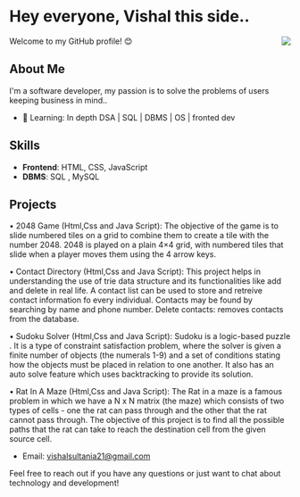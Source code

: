 # Hey everyone, Vishal this side..
<img align="right" src="https://visitor-badge.laobi.icu/badge?page_id=harsh1000-hub.harsh1000-hub" />
Welcome to my GitHub profile! 😊

## About Me

I'm a software developer, my passion is to solve the problems of users keeping business in mind..
- 🚀 Learning: In depth DSA | SQL | DBMS | OS | fronted dev

## Skills

- **Frontend**: HTML, CSS, JavaScript
- **DBMS**: SQL , MySQL

## Projects

• 2048 Game (Html,Css and Java Script):
The objective of the game is to slide numbered tiles on a grid to combine them to create a tile with the number 2048.
2048 is played on a plain 4×4 grid, with numbered tiles that slide when a player moves them using the 4 arrow keys.

• Contact Directory (Html,Css and Java Script):
This project helps in understanding the use of trie data structure and its functionalities like add and delete in real life.
A contact list can be used to store and retreive contact information fo every individual. Contacts may be found by
searching by name and phone number. Delete contacts: removes contacts from the database.

• Sudoku Solver (Html,Css and Java Script):
Sudoku is a logic-based puzzle .
It is a type of constraint satisfaction problem, where the solver is given a finite number of objects (the numerals 1-9) and a
set of conditions stating how the objects must be placed in relation to one another.
It also has an auto solve feature which uses backtracking to provide its solution.

• Rat In A Maze (Html,Css and Java Script):
The Rat in a maze is a famous problem in which we have a N x N matrix (the maze) which consists of two types of cells -
one the rat can pass through and the other that the rat cannot pass through.
The objective of this project is to find all the possible paths that the rat can take to reach the destination cell from the
given source cell.

- Email: vishalsultania21@gmail.com

Feel free to reach out if you have any questions or just want to chat about technology and development!
